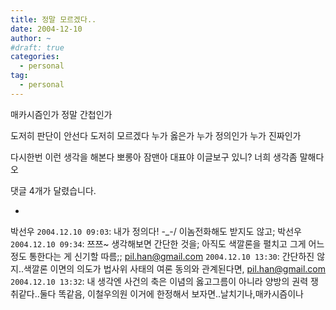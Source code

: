 ```yaml
---
title: 정말 모르겠다..
date: 2004-12-10
author: ~
#draft: true
categories:
  - personal
tag:
  - personal
---
```




매카시즘인가
정말 간첩인가

도저히 판단이 안선다
도저히 모르겠다
누가 옳은가
누가 정의인가
누가 진짜인가

다시한번 이런 생각을 해본다
뽀롱아 잠맨아 대표야 이글보구 있니?
너희 생각좀 말해다오


 댓글  4개가 달렸습니다.

- 
 박선우 `2004.12.10 09:03`: 
내가 정의다! -_-/ 이놈전화해도 받지도 않고;
 박선우 `2004.12.10 09:34`: 
쯔쯔~ 생각해보면 간단한 것을; 아직도 색깔론을 펼치고 그게 어느정도 통한다는 게 신기할 따름;;
 pil.han@gmail.com `2004.12.10 13:30`: 
간단하진 않지..색깔론 이면의 의도가 법사위 사태의 여론 동의와 관계된다면,
 pil.han@gmail.com `2004.12.10 13:32`: 
내 생각엔 사건의 축은 이념의 옳고그름이 아니라 양방의 권력 쟁취같다..둘다 똑같음, 이철우의원 이거에 한정해서 보자면..날치기나,매카시즘이나




